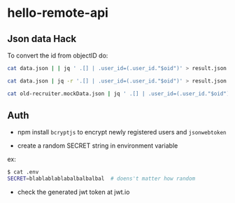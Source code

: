 # hello-remote-api

## Json data Hack

To convert the id from objectID do:

```sh
cat data.json | | jq ' .[] | .user_id=(.user_id."$oid")' > result.json
```

``` sh
cat data.json | jq -r '.[] | .user_id=(.user_id."$oid")' > result.json
```

```sh
cat old-recruiter.mockData.json | jq ' .[] | .user_id=(.user_id."$oid")' > result.json
```

## Auth

- npm install `bcryptjs` to encrypt newly registered users and `jsonwebtoken`

- create a random SECRET string in environment variable

ex:

```sh
$ cat .env
SECRET=blablablablabalbalbalbal  # doens't matter how random
```

- check the generated jwt token at jwt.io
